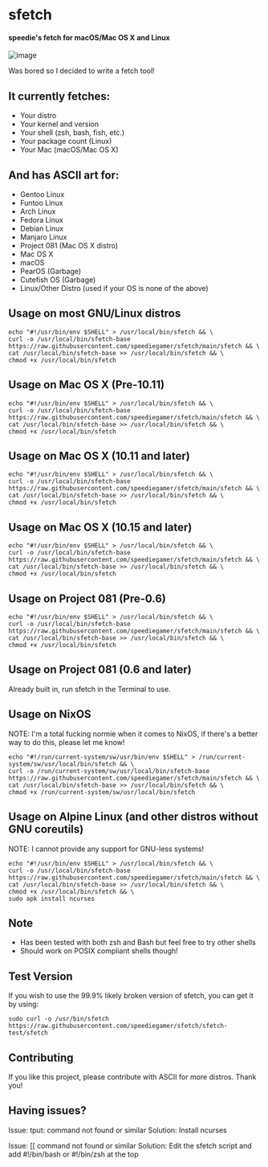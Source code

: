 # sfetch
#### speedie's fetch for macOS/Mac OS X and Linux

![image](https://user-images.githubusercontent.com/71722170/154552334-e50f6986-5222-4ecf-bf87-6c414632e498.png)


Was bored so I decided to write a fetch tool! 

## It currently fetches:
- Your distro
- Your kernel and version
- Your shell (zsh, bash, fish, etc.)
- Your package count (Linux)
- Your Mac (macOS/Mac OS X)

## And has ASCII art for:
- Gentoo Linux
- Funtoo Linux
- Arch Linux
- Fedora Linux
- Debian Linux
- Manjaro Linux
- Project 081 (Mac OS X distro)
- Mac OS X
- macOS
- PearOS (Garbage)
- Cutefish OS (Garbage)
- Linux/Other Distro (used if your OS is none of the above)

## Usage on most GNU/Linux distros

    echo "#!/usr/bin/env $SHELL" > /usr/local/bin/sfetch && \ 
    curl -o /usr/local/bin/sfetch-base https://raw.githubusercontent.com/speediegamer/sfetch/main/sfetch && \
    cat /usr/local/bin/sfetch-base >> /usr/local/bin/sfetch && \
    chmod +x /usr/local/bin/sfetch

## Usage on Mac OS X (Pre-10.11)

    echo "#!/usr/bin/env $SHELL" > /usr/local/bin/sfetch && \ 
    curl -o /usr/local/bin/sfetch-base https://raw.githubusercontent.com/speediegamer/sfetch/main/sfetch && \
    cat /usr/local/bin/sfetch-base >> /usr/local/bin/sfetch && \
    chmod +x /usr/local/bin/sfetch

## Usage on Mac OS X (10.11 and later)

    echo "#!/usr/bin/env $SHELL" > /usr/local/bin/sfetch && \ 
    curl -o /usr/local/bin/sfetch-base https://raw.githubusercontent.com/speediegamer/sfetch/main/sfetch && \
    cat /usr/local/bin/sfetch-base >> /usr/local/bin/sfetch && \
    chmod +x /usr/local/bin/sfetch

## Usage on Mac OS X (10.15 and later)

    echo "#!/usr/bin/env $SHELL" > /usr/local/bin/sfetch && \ 
    curl -o /usr/local/bin/sfetch-base https://raw.githubusercontent.com/speediegamer/sfetch/main/sfetch && \
    cat /usr/local/bin/sfetch-base >> /usr/local/bin/sfetch && \
    chmod +x /usr/local/bin/sfetch

## Usage on Project 081 (Pre-0.6)

    echo "#!/usr/bin/env $SHELL" > /usr/local/bin/sfetch && \ 
    curl -o /usr/local/bin/sfetch-base https://raw.githubusercontent.com/speediegamer/sfetch/main/sfetch && \
    cat /usr/local/bin/sfetch-base >> /usr/local/bin/sfetch && \
    chmod +x /usr/local/bin/sfetch

## Usage on Project 081 (0.6 and later)
Already built in, run sfetch in the Terminal to use.

## Usage on NixOS
NOTE: I'm a total fucking normie when it comes to NixOS, if there's a better way to do this, please let me know!

    echo "#!/run/current-system/sw/usr/bin/env $SHELL" > /run/current-system/sw/usr/local/bin/sfetch && \
    curl -o /run/current-system/sw/usr/local/bin/sfetch-base https://raw.githubusercontent.com/speediegamer/sfetch/main/sfetch && \
    cat /usr/local/bin/sfetch-base >> /usr/local/bin/sfetch && \
    chmod +x /run/current-system/sw/usr/local/bin/sfetch

## Usage on Alpine Linux (and other distros without GNU coreutils)
NOTE: I cannot provide any support for GNU-less systems!

    echo "#!/usr/bin/env $SHELL" > /usr/local/bin/sfetch && \ 
    curl -o /usr/local/bin/sfetch-base https://raw.githubusercontent.com/speediegamer/sfetch/main/sfetch && \
    cat /usr/local/bin/sfetch-base >> /usr/local/bin/sfetch && \
    chmod +x /usr/local/bin/sfetch && \
    sudo apk install ncurses

## Note
- Has been tested with both zsh and Bash but feel free to try other shells
- Should work on POSIX compliant shells though!

## Test Version

If you wish to use the 99.9% likely broken version of sfetch, you can get it by using:

    sudo curl -o /usr/bin/sfetch https://raw.githubusercontent.com/speediegamer/sfetch/sfetch-test/sfetch

## Contributing

If you like this project, please contribute with ASCII for more distros. Thank you!

## Having issues?

Issue: tput: command not found or similar
Solution: Install ncurses

Issue: [[ command not found or similar
Solution: Edit the sfetch script and add #!/bin/bash or #!/bin/zsh at the top
